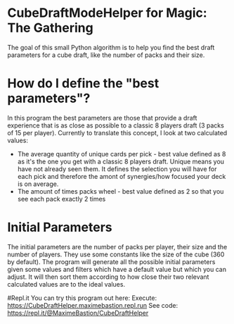 # CubeDraftModeHelper for Magic: The Gathering
The goal of this small Python algorithm is to help you find the best draft parameters for a cube draft, like the number of packs and their size.

# How do I define the "best parameters"?
In this program the best parameters are those that provide a draft experience that is as close as possible to a classic 8 players draft (3 packs of 15 per player).
Currently to translate this concept, I look at two calculated values:
- The average quantity of unique cards per pick - best value defined as 8 as it's the one you get with a classic 8 players draft.
Unique means you have not already seen them. It defines the selection you will have for each pick and therefore the amont of synergies/how focused your deck is on average.
- The amount of times packs wheel - best value defined as 2 so that you see each pack exactly 2 times

# Initial Parameters
The initial parameters are the number of packs per player, their size and the number of players.
They use some constants like the size of the cube (360 by default).
The program will generate all the possible initial parameters given some values and filters which have a default value but which you can adjust.
It will then sort them according to how close their two relevant calculated values are to the ideal values.

#Repl.it
You can try this program out here:
Execute: https://CubeDraftHelper.maximebastion.repl.run
See code: https://repl.it/@MaximeBastion/CubeDraftHelper
